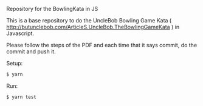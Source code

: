 Repository for the BowlingKata in JS

This is a base repository to do the UncleBob Bowling Game Kata
( http://butunclebob.com/ArticleS.UncleBob.TheBowlingGameKata )
in Javascript.

Please follow the steps of the PDF and each time that it says commit,
do the commit and push it.

Setup:

```zsh
$ yarn
```

Run:

```zsh
$ yarn test
```
